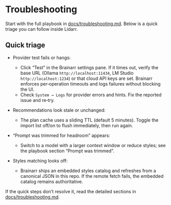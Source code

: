 # Troubleshooting

Start with the full playbook in [docs/troubleshooting.md](../docs/troubleshooting.md). Below is a quick triage you can follow inside Lidarr.

## Quick triage

- Provider test fails or hangs:
  - Click “Test” in the Brainarr settings pane. If it times out, verify the base URL (Ollama `http://localhost:11434`, LM Studio `http://localhost:1234`) or that cloud API keys are set. Brainarr enforces per‑operation timeouts and logs failures without blocking the UI.
  - Check `System → Logs` for provider errors and hints. Fix the reported issue and re‑try.

- Recommendations look stale or unchanged:
  - The plan cache uses a sliding TTL (default 5 minutes). Toggle the import list off/on to flush immediately, then run again.

- “Prompt was trimmed for headroom” appears:
  - Switch to a model with a larger context window or reduce styles; see the playbook section “Prompt was trimmed”.

- Styles matching looks off:
  - Brainarr ships an embedded styles catalog and refreshes from a canonical JSON in this repo. If the remote fetch fails, the embedded catalog remains authoritative.

If the quick steps don’t resolve it, read the detailed sections in [docs/troubleshooting.md](../docs/troubleshooting.md).
